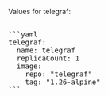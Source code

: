 Values for telegraf:

<pre> 
```yaml
telegraf:
  name: telegraf
  replicaCount: 1
  image:
    repo: "telegraf"
    tag: "1.26-alpine"
```
</pre>
